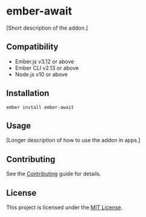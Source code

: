# ember-await

\[Short description of the addon.\]

## Compatibility

* Ember.js v3.12 or above
* Ember CLI v2.13 or above
* Node.js v10 or above

## Installation

```text
ember install ember-await
```

## Usage

\[Longer description of how to use the addon in apps.\]

## Contributing

See the [Contributing](misc/contributing.md) guide for details.

## License

This project is licensed under the [MIT License](misc/license.md).

